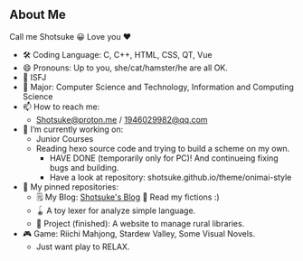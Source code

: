 ## About Me

Call me Shotsuke 😀 Love you ❤️

- 🛠️ Coding Language: C, C++, HTML, CSS, QT, Vue
- 😄 Pronouns: Up to you, she/cat/hamster/he are all OK.
- 💉 ISFJ
- 📖 Major: Computer Science and Technology, Information and Computing Science
- 📫 How to reach me:
  - Shotsuke@proton.me / 1946029982@qq.com
- 🔭 I’m currently working on:
  - Junior Courses
  - Reading hexo source code and trying to build a scheme on my own.
    - HAVE DONE (temporarily only for PC)! And continueing fixing bugs and building.
    - Have a look at repository: shotsuke.github.io/theme/onimai-style
- 📌 My pinned repositories:
  - 🗒️ My Blog: [Shotsuke's Blog](https://shotsuke.github.io/) 🫰 Read my fictions :)
  - 🪀 A toy lexer for analyze simple language.
  - 📖 Project (finished): A website to manage rural libraries.
- 🎮 Game: Riichi Mahjong, Stardew Valley, Some Visual Novels.
  - Just want play to RELAX.

<!--
**Shotsuke/Shotsuke** is a ✨ _special_ ✨ repository because its `README.md` (this file) appears on your GitHub profile.

Here are some ideas to get you started:

- 🔭 I’m currently working on ...
- 🌱 I’m currently learning ...
- 👯 I’m looking to collaborate on ...
- 🤔 I’m looking for help with ...
- 💬 Ask me about ...
- 📫 How to reach me: ...
- 😄 Pronouns: ...
- ⚡ Fun fact: ...
-->
